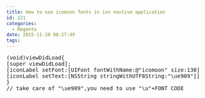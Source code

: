 ```yaml
---
title: How to use icomoon fonts in ios navtive application
id: 221
categories:
  - Magento
date: 2015-11-20 00:27:49
tags:
---
```


<pre class="lang:default decode:true ">(void)viewDidLoad{
[super viewDidLoad];
[iconLabel setFont:[UIFont fontWithName:@"icomoon" size:130]];
[iconLabel setText:[NSString stringWithUTF8String:"\ue909"]];
}
// take care of "\ue909",you need to use "\u"+FONT_CODE</pre>
&nbsp;